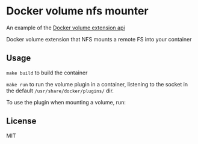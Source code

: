 # Docker volume nfs mounter

An example of the [Docker volume extension api](https://github.com/calavera/docker-volume-api)

Docker volume extension that NFS mounts a remote FS into your container

## Usage

`make build` to build the container

`make run` to run the volume plugin in a container, listening to the socket in the default
`/usr/share/docker/plugins/` dir.

To use the plugin when mounting a volume, run:



## License

MIT
